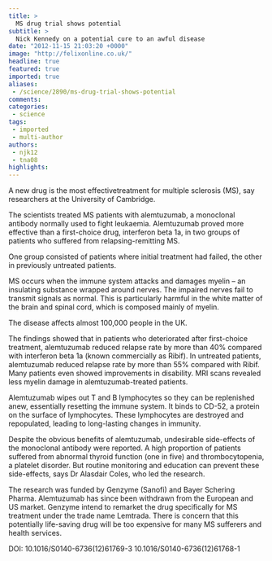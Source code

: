 ```yaml
---
title: >
  MS drug trial shows potential
subtitle: >
  Nick Kennedy on a potential cure to an awful disease
date: "2012-11-15 21:03:20 +0000"
image: "http://felixonline.co.uk/"
headline: true
featured: true
imported: true
aliases:
 - /science/2890/ms-drug-trial-shows-potential
comments:
categories:
 - science
tags:
 - imported
 - multi-author
authors:
 - njk12
 - tna08
highlights:
---
```


A new drug is the most effectivetreatment for multiple sclerosis (MS), say researchers at the University of Cambridge.

The scientists treated MS patients with alemtuzumab, a monoclonal antibody normally used to fight leukaemia. Alemtuzumab proved more effective than a first-choice drug, interferon beta 1a, in two groups of patients who suffered from relapsing-remitting MS.

One group consisted of patients where initial treatment had failed, the other in previously untreated patients.

MS occurs when the immune system attacks and damages myelin – an insulating substance wrapped around nerves. The impaired nerves fail to transmit signals as normal. This is particularly harmful in the white matter of the brain and spinal cord, which is composed mainly of myelin.

The disease affects almost 100,000 people in the UK.

The findings showed that in patients who deteriorated after first-choice treatment, alemtuzumab reduced relapse rate by more than 40% compared with interferon beta 1a (known commercially as Ribif).
 In untreated patients, alemtuzumab reduced relapse rate by more than 55% compared with Ribif. Many patients even showed improvements in disability. MRI scans revealed less myelin damage in alemtuzumab-treated patients.

Alemtuzumab wipes out T and B lymphocytes so they can be replenished anew, essentially resetting the immune system. It binds to CD-52, a protein on the surface of lymphocytes. These lymphocytes are destroyed and repopulated, leading to long-lasting changes in immunity.

Despite the obvious benefits of alemtuzumab, undesirable side-effects of the monoclonal antibody were reported. A high proportion of patients suffered from abnormal thyroid function (one in five) and thrombocytopenia, a platelet disorder. But routine monitoring and education can prevent these side-effects, says Dr Alasdair Coles, who led the research.

The research was funded by Genzyme (Sanofi) and Bayer Schering Pharma. Alemtuzumab has since been withdrawn from the European and US market. Genzyme intend to remarket the drug specifically for MS treatment under the trade name Lemtrada. There is concern that this potentially life-saving drug will be too expensive for many MS sufferers and health services.

DOI: 10.1016/S0140-6736(12)61769-3
 10.1016/S0140-6736(12)61768-1
